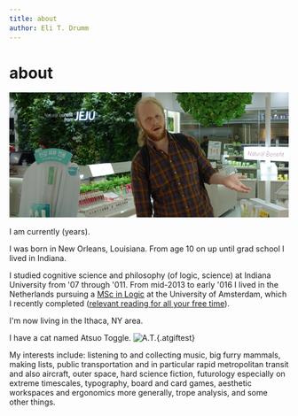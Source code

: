 ```yaml
---
title: about
author: Eli T. Drumm
---
```


# about

![](images/jeju.png "me")

<p>I am currently
<script>document.write((((new Date().getTime()/1000)-614944800.0)/31557600).toFixed(3))</script>
(<span id="years" onmouseover="this.innerHTML='years (Earth)'" onmouseout="this.innerHTML='years'">years</span>).
</p>

I was born in New Orleans, Louisiana.
From age 10 on up until grad school I lived in Indiana.

I studied cognitive science and philosophy (of logic, science) at Indiana University
from '07 through '011.
From mid-2013 to early '016 I lived in the Netherlands
pursuing a [MSc in Logic][] at the University of Amsterdam,
which I recently completed ([relevant reading for all your free time](https://dl.dropboxusercontent.com/u/2280103/dteli/rmtc.pdf "RMTC")).


I'm now living in the Ithaca, NY area.



I have a cat named Atsuo Toggle.
![](https://dl.dropboxusercontent.com/u/2280103/dteli/images/a4.gif "A.T."){.atgiftest}

<!-- {.leftsideimg} -->


<!-- Recently my partner and I adopted a puppy named Archie -->
<!-- (after [this guy](https://en.wikipedia.org/wiki/Archie_Green "Archie") -->
<!-- and [this guy](http://memory-alpha.wikia.com/wiki/Jonathan_Archer "Archer") -->
<!-- and [this distro](https://www.archlinux.org/ "Arch")). -->
<!-- He's a fluffier-than-average lab mix and he would love to meet you if you're in the neighborhood. -->
<!-- ![](https://dl.dropboxusercontent.com/u/2280103/dteli/images/ar00a.gif "A.W."){.atgiftest} -->






My interests include:
listening to and collecting music, big furry mammals, making lists, public transportation and in particular rapid metropolitan transit and also aircraft, outer space, hard science fiction, futurology especially on extreme timescales, typography, board and card games, aesthetic workspaces and ergonomics more generally, trope analysis, and some other things.





[MSc in Logic]: http://www.illc.uva.nl/MScLogic/

